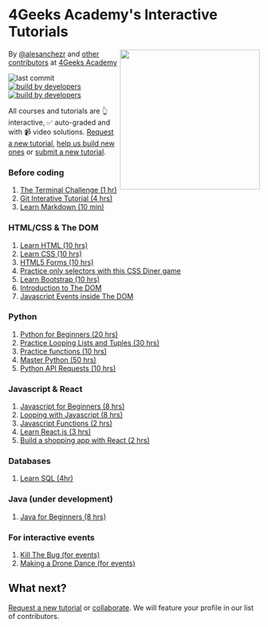 # 4Geeks Academy's Interactive Tutorials

<a href="https://www.4geeksacademy.co"><img height="280" align="right" src="https://raw.githubusercontent.com/4GeeksAcademy/Interactive-Tutorials/006d393c5ec5e1acb65852535ac205b8c3668219/badge.svg"></a>

By [@alesanchezr](https://twitter.com/alesanchezr) and [other contributors](https://github.com/4GeeksAcademy/Interactive-Tutorials/graphs/contributors) at [4Geeks Academy](http://4geeksacademy.co/)


![last commit](https://img.shields.io/github/last-commit/4geeksacademy/Interactive-Tutorials)
[![build by developers](https://img.shields.io/badge/build_by-Developers-blue)](https://breatheco.de)
[![build by developers](https://img.shields.io/twitter/follow/4geeksacademy?style=social&logo=twitter)](https://twitter.com/4geeksacademy)

All courses and tutorials are 👆 interactive, ✅ auto-graded and with 📹 video solutions. [Request a new tutorial](https://github.com/4GeeksAcademy/About-4Geeks-Academy/issues/new), [help us build new ones](https://github.com/4GeeksAcademy/About-4Geeks-Academy/labels/help%20wanted) or [submit a new tutorial](https://github.com/4GeeksAcademy/Interactive-Tutorials/blob/master/CONTRIBUTING.md).

### Before coding

1. [The Terminal Challenge (1 hr)](https://github.com/breatheco-de/exercise-terminal-challenge)
2. [Git Interative Tutorial (4 hrs)](https://github.com/4GeeksAcademy/git-interactive-tutorial)
3. [Learn Markdown (10 min)](https://commonmark.org/help/tutorial/)

### HTML/CSS & The DOM
  
1. [Learn HTML (10 hrs)](https://github.com/4GeeksAcademy/html-tutorial-exercises-course)
2. [Learn CSS (10 hrs)](https://github.com/4GeeksAcademy/css-tutorial-exercises-course)
3. [HTML5 Forms (10 hrs)](https://github.com/4GeeksAcademy/html-forms-tutorial-exercises)
4. [Practice only selectors with this CSS Diner game](https://flukeout.github.io/)
5. [Learn Bootstrap (10 hrs)](https://github.com/4GeeksAcademy/bootstrap-exercises-tutorial)
6. [Introduction to The DOM](https://github.com/4GeeksAcademy/javascript-dom-tutorial-exercises)
7. [Javascript Events inside The DOM](https://github.com/4GeeksAcademy/javascript-events-tutorial-exercises)

### Python 

1. [Python for Beginners (20 hrs)](https://github.com/4GeeksAcademy/python-beginner-programming-exercises)
2. [Practice Looping Lists and Tuples (30 hrs)](https://github.com/4GeeksAcademy/python-lists-loops-programming-exercises)
3. [Practice functions (10 hrs)](https://github.com/4GeeksAcademy/python-functions-programming-exercises)
4. [Master Python (50 hrs)](https://github.com/4GeeksAcademy/master-python-programming-exercises)
5. [Python API Requests (10 hrs)](https://github.com/4GeeksAcademy/python-http-requests-api-tutorial-exercises)

### Javascript & React

1. [Javascript for Beginners (8 hrs)](https://github.com/4GeeksAcademy/javascript-beginner-exercises-tutorial)
2. [Looping with Javascript (8 hrs)](https://github.com/4GeeksAcademy/javascript-arrays-exercises-tutorial)
3. [Javascript Functions (2 hrs)](https://github.com/4GeeksAcademy/javascript-functions-exercises-tutorial)
4. [Learn React.js (3 hrs)](https://github.com/4GeeksAcademy/react-tutorial-exercises)
5. [Build a shopping app with React (2 hrs)](https://react-tutorial.app/app.html)

### Databases

1. [Learn SQL (4hr)](https://sqlbolt.com/lesson/select_queries_introduction)

### Java (under development) 

1. [Java for Beginners (8 hrs)](https://github.com/4GeeksAcademy/java-beginner-exercises)

### For interactive events

1. [Kill The Bug (for events)](https://github.com/4GeeksAcademy/kill-the-bug)
2. [Making a Drone Dance (for events)](https://github.com/4GeeksAcademy/ultimate-drone-dance)

## What next? 

[Request a new tutorial](https://github.com/4GeeksAcademy/About-4Geeks-Academy/issues/new) or [collaborate](https://github.com/4GeeksAcademy/About-4Geeks-Academy/labels/help%20wanted). We will feature your profile in our list of contributors.
